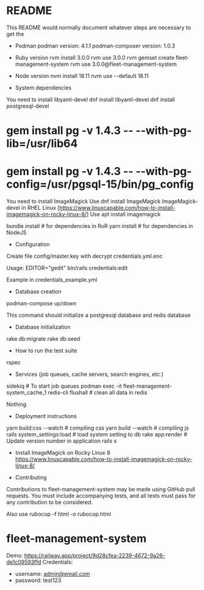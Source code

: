 # README

This README would normally document whatever steps are necessary to get the
* Podman
  podman version: 4.1.1
  podman-composer version:  1.0.3

* Ruby version
  rvm install 3.0.0
  rvm use 3.0.0
  rvm gemset create fleet-management-system
  rvm use 3.0.0@fleet-management-system

* Node version
  nvm install 18.11
  nvm use --default 18.11

* System dependencies

You need to install libyaml-devel
dnf install libyaml-devel
dnf install postgresql-devel

# gem install pg -v 1.4.3 -- --with-pg-lib=/usr/lib64

# gem install pg -v 1.4.3 -- --with-pg-config=/usr/pgsql-15/bin/pg_config

You need to install ImageMagick
Use dnf install ImageMagick ImageMagick-devel in RHEL Linux [https://www.linuxcapable.com/how-to-install-imagemagick-on-rocky-linux-8/]
Use apt install imagemagick

bundle install # for dependencies in RoR
yarn install # for dependencies in NodeJS

* Configuration

Create file config/master.key with decrypt credentials.yml.enc

Usage: EDITOR="gedit" bin/rails credentials:edit

Example in credentials_example.yml

* Database creation

podman-compose up/down

This command should initialize a postgresql database and redis database

* Database initialization

rake db:migrate
rake db:seed

* How to run the test suite

rspec

* Services (job queues, cache servers, search engines, etc.)

sidekiq # To start job queues
podman exec -it fleet-management-system_cache_1 redis-cli flushall # clean all data in redis

Nothing

* Deployment instructions

yarn build:css --watch # compiling css
yarn build --watch # compiling js
rails system_settings:load # load system setting to db
rake app:render # Update version number in application
rails s

* Install ImageMagick on Rocky Linux 8
https://www.linuxcapable.com/how-to-install-imagemagick-on-rocky-linux-8/

* Contributing

Contributions to fleet-management-system may be made using GitHub pull requests. You must include accompanying tests, and all tests must pass for any contribution to be considered.

Also use rubocop -f html -o rubocop.html

# fleet-management-system

Demo: https://railway.app/project/9d28cfea-2239-4672-9a26-de1c09593ffd
Credentials:
- username: admin@email.com
- password: test123
